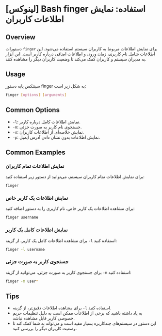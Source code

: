# [لینوکس] Bash finger استفاده: نمایش اطلاعات کاربران

## Overview
دستورات `finger` برای نمایش اطلاعات مربوط به کاربران سیستم استفاده می‌شود. این اطلاعات شامل نام کاربری، زمان ورود، و اطلاعات اضافی درباره کاربر است. این ابزار به مدیران سیستم و کاربران کمک می‌کند تا وضعیت کاربران دیگر را مشاهده کنند.

## Usage
سینتکس پایه دستور finger به شکل زیر است:

```bash
finger [options] [arguments]
```

## Common Options
- `-l`: نمایش اطلاعات کامل درباره کاربر.
- `-m`: جستجوی نام کاربر به صورت جزئی.
- `-s`: نمایش خلاصه‌ای از اطلاعات کاربران.
- `-p`: نمایش اطلاعات بدون نشان دادن آدرس ایمیل.

## Common Examples

### نمایش اطلاعات تمام کاربران
برای نمایش اطلاعات تمام کاربران سیستم، می‌توانید از دستور زیر استفاده کنید:

```bash
finger
```

### نمایش اطلاعات یک کاربر خاص
برای مشاهده اطلاعات یک کاربر خاص، نام کاربری را به دستور اضافه کنید:

```bash
finger username
```

### نمایش اطلاعات کامل یک کاربر
برای مشاهده اطلاعات کامل یک کاربر، از گزینه `-l` استفاده کنید:

```bash
finger -l username
```

### جستجوی کاربر به صورت جزئی
برای جستجوی کاربر به صورت جزئی، می‌توانید از گزینه `-m` استفاده کنید:

```bash
finger -m user*
```

## Tips
- برای مشاهده اطلاعات دقیق‌تر، از گزینه `-l` استفاده کنید.
- به یاد داشته باشید که برخی از اطلاعات ممکن است به دلیل تنظیمات حریم خصوصی کاربر قابل مشاهده نباشد.
- این دستور در سیستم‌های چندکاربره بسیار مفید است و می‌تواند به شما کمک کند تا وضعیت کاربران دیگر را بررسی کنید.